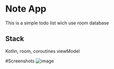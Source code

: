# Note App
This is a simple todo list wich use room database

## Stack
Kotlin, room, coroutines viewModel 

#Screenshots
![image](https://github.com/flash871/NoteApp/assets/142302503/a967c737-d648-474d-bec1-e04cc06433d9)


